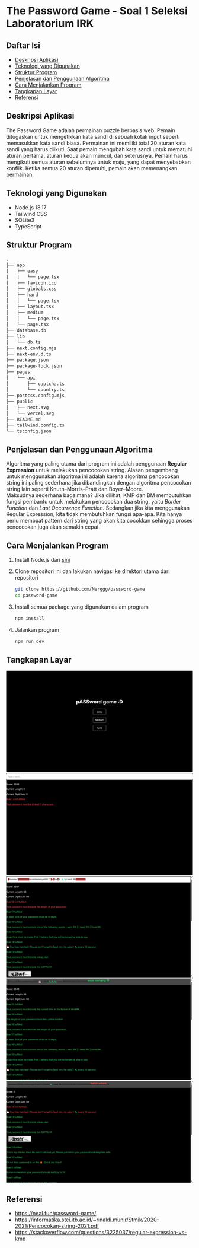 # The Password Game - Soal 1 Seleksi Laboratorium IRK

## Daftar Isi

- [Deskripsi Aplikasi](#deskripsi-aplikasi)
- [Teknologi yang Digunakan](#teknologi-yang-digunakan)
- [Struktur Program](#struktur-program)
- [Penjelasan dan Penggunaan Algoritma](#penjelasan-dan-penggunaan-algoritma)
- [Cara Menjalankan Program](#cara-menjalankan-program)
- [Tangkapan Layar](#tangkapan-layar)
- [Referensi](#referensi)

## Deskripsi Aplikasi

The Password Game adalah permainan puzzle berbasis web. Pemain ditugaskan untuk mengetikkan kata sandi di sebuah kotak input seperti memasukkan kata sandi biasa. Permainan ini memiliki total 20 aturan kata sandi yang harus diikuti. Saat pemain mengubah kata sandi untuk mematuhi aturan pertama, aturan kedua akan muncul, dan seterusnya. Pemain harus mengikuti semua aturan sebelumnya untuk maju, yang dapat menyebabkan konflik. Ketika semua 20 aturan dipenuhi, pemain akan memenangkan permainan.

## Teknologi yang Digunakan

- Node.js 18.17
- Tailwind CSS
- SQLite3
- TypeScript

## Struktur Program

```
.
├── app
│   ├── easy
│   │   └── page.tsx
│   ├── favicon.ico
│   ├── globals.css
│   ├── hard
│   │   └── page.tsx
│   ├── layout.tsx
│   ├── medium
│   │   └── page.tsx
│   └── page.tsx
├── database.db
├── lib
│   └── db.ts
├── next.config.mjs
├── next-env.d.ts
├── package.json
├── package-lock.json
├── pages
│   └── api
│       ├── captcha.ts
│       └── country.ts
├── postcss.config.mjs
├── public
│   ├── next.svg
│   └── vercel.svg
├── README.md
├── tailwind.config.ts
└── tsconfig.json
```

## Penjelasan dan Penggunaan Algoritma

Algoritma yang paling utama dari program ini adalah penggunaan **Regular Expression** untuk melakukan pencocokan string. Alasan pengembang untuk menggunakan algoritma ini adalah karena algoritma pencocokan string ini paling sederhana jika dibandingkan dengan algoritma pencocokan string lain seperti Knuth–Morris–Pratt dan Boyer–Moore.  
Maksudnya sederhana bagaimana? Jika dilihat, KMP dan BM membutuhkan fungsi pembantu untuk melakukan pencocokan dua string, yaitu *Border Function* dan *Last Occurrence Function*. Sedangkan jika kita menggunakan Regular Expression, kita tidak membutuhkan fungsi apa-apa. Kita hanya perlu membuat pattern dari string yang akan kita cocokkan sehingga proses pencocokan juga akan semakin cepat.

## Cara Menjalankan Program

1. Install Node.js dari [sini](https://nodejs.org/)

1. Clone repositori ini dan lakukan navigasi ke direktori utama dari repositori
    ``` bash
    git clone https://github.com/Nerggg/password-game
    cd password-game
    ```

1. Install semua package yang digunakan dalam program
    ``` bash
    npm install
    ```

1. Jalankan program
    ``` bash
    npm run dev
    ```

## Tangkapan Layar

![1](images/1.png)
![2](images/2.png)
![3](images/3.png)
![4](images/4.png)
![5](images/5.png)

## Referensi

- https://neal.fun/password-game/
- https://informatika.stei.itb.ac.id/~rinaldi.munir/Stmik/2020-2021/Pencocokan-string-2021.pdf
- https://stackoverflow.com/questions/3225037/regular-expression-vs-kmp